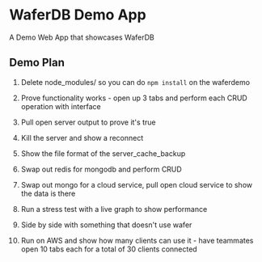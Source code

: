 # WaferDB Demo App

A Demo Web App that showcases WaferDB


## Demo Plan

1) Delete node_modules/ so you can do `npm install` on the waferdemo

2) Prove functionality works - open up 3 tabs and perform each CRUD operation with interface

3) Pull open server output to prove it's true

4) Kill the server and show a reconnect

5) Show the file format of the server_cache_backup

6) Swap out redis for mongodb and perform CRUD

7) Swap out mongo for a cloud service, pull open cloud service to show the data is there

8) Run a stress test with a live graph to show performance

9) Side by side with something that doesn't use wafer

10) Run on AWS and show how many clients can use it - have teammates open 10 tabs each for a total of 30 clients connected
